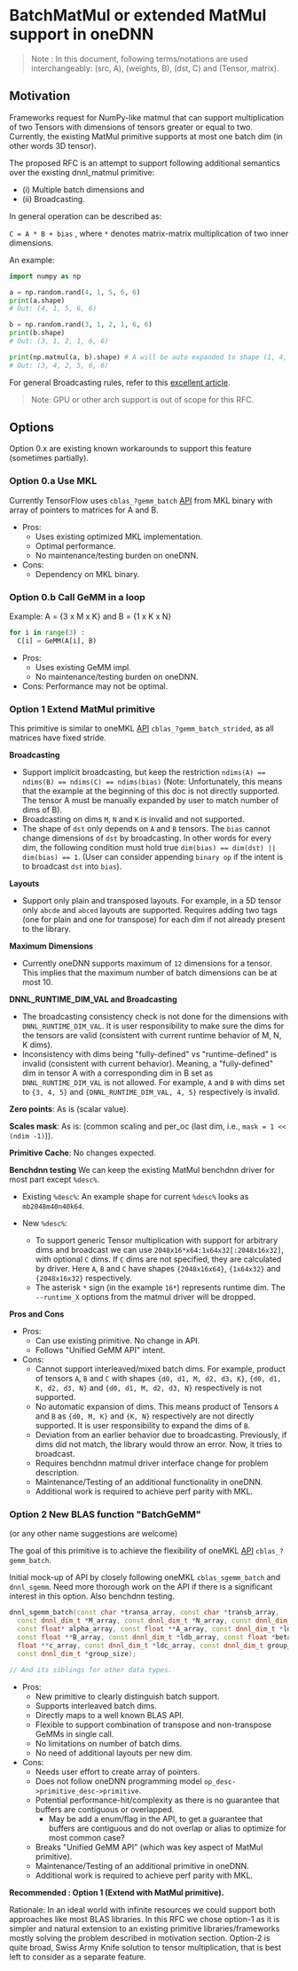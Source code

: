 # BatchMatMul or extended MatMul support in oneDNN

> Note : In this document, following terms/notations are used interchangeably:
> (src, A), (weights, B), (dst, C) and (Tensor, matrix).

## Motivation
Frameworks request for NumPy-like matmul that can support multiplication of two
Tensors with dimensions of tensors greater or equal to two. Currently, the
existing MatMul primitive supports at most one batch dim (in other words 3D
tensor).

The proposed RFC is an attempt to support following additional semantics over
the existing dnnl_matmul primitive:
  - (i) Multiple batch dimensions and
  - (ii) Broadcasting.

In general operation can be described as:

`C = A * B + bias` , where `*` denotes matrix-matrix multiplication of two inner
dimensions.

An example:
```python
import numpy as np

a = np.random.rand(4, 1, 5, 6, 6)
print(a.shape)
# Out: (4, 1, 5, 6, 6)

b = np.random.rand(3, 1, 2, 1, 6, 6)
print(b.shape)
# Out: (3, 1, 2, 1, 6, 6)

print(np.matmul(a, b).shape) # A will be auto expanded to shape (1, 4, 1, 5, 6, 6).
# Out: (3, 4, 2, 5, 6, 6)
```
For general Broadcasting rules, refer to this [excellent article](https://numpy.org/doc/1.19/user/basics.broadcasting.html).

> Note: GPU or other arch support is out of scope for this RFC.

## Options

Option 0.x are existing known workarounds to support this feature (sometimes
partially).

### Option 0.a Use MKL
Currently TensorFlow uses `cblas_?gemm_batch` [API](https://software.intel.com/content/www/us/en/develop/articles/introducing-batch-gemm-operations.html) from MKL binary with array of
pointers to matrices for A and B.

- Pros:
  - Uses existing optimized MKL implementation.
  - Optimal performance.
  - No maintenance/testing burden on oneDNN.
- Cons:
  - Dependency on MKL binary.

### Option 0.b Call GeMM in a loop
Example: A = {3 x M x K} and B = {1 x K x N}
```python
for i in range(3) :
  C[i] = GeMM(A[i], B)
```

- Pros:
  - Uses existing GeMM impl.
  - No maintenance/testing burden on oneDNN.
- Cons: Performance may not be optimal.

### Option 1 Extend MatMul primitive

This primitive is similar to oneMKL [API](https://software.intel.com/content/www/us/en/develop/documentation/mkl-developer-reference-c/top/blas-and-sparse-blas-routines/blas-like-extensions/cblas-gemm-batch-strided.html)
`cblas_?gemm_batch_strided`, as all matrices have fixed stride.

**Broadcasting**
  - Support implicit broadcasting, but keep the restriction
  `ndims(A) == ndims(B) == ndims(C) == ndims(bias)` (Note: Unfortunately, this
  means that the example at the beginning of this doc is not directly supported.
  The tensor A must be manually expanded by user to match number of dims of B).
  - Broadcasting on dims `M`, `N` and `K` is invalid and not supported.
  - The shape of `dst` only depends on `A` and `B` tensors. The `bias` cannot
  change dimensions of `dst` by broadcasting. In other words for every dim, the
  following condition must hold true `dim(bias) == dim(dst) || dim(bias) == 1`.
  (User can consider appending `binary op` if the intent is to broadcast `dst`
  into `bias`).

**Layouts**
  - Support only plain and transposed layouts. For example, in a 5D tensor only
  `abcde` and `abced` layouts are supported. Requires adding two tags (one for
  plain and one for transpose) for each dim if not already present to the
  library.

**Maximum Dimensions**
  - Currently oneDNN supports maximum of `12` dimensions for a tensor. This
  implies that the maximum number of batch dimensions can be at most 10.

**DNNL_RUNTIME_DIM_VAL and Broadcasting**
  - The broadcasting consistency check is not done for the dimensions with
  `DNNL_RUNTIME_DIM_VAL`. It is user responsibility to make sure the dims for
  the tensors are valid (consistent with current runtime behavior of M, N, K
  dims).
  - Inconsistency with dims being "fully-defined" vs "runtime-defined" is
  invalid (consistent with current behavior). Meaning, a "fully-defined" dim in
  tensor A with a corresponding dim in B set as `DNNL_RUNTIME_DIM_VAL` is not
  allowed. For example, `A` and `B` with dims set to `{3, 4, 5}` and
  `{DNNL_RUNTIME_DIM_VAL, 4, 5}` respectively is invalid.

**Zero points**: As is (scalar value).

**Scales mask**: As is: (common scaling and per_oc (last dim, i.e.,
`mask = 1 << (ndim -1)`)).

**Primitive Cache**: No changes expected.

**Benchdnn testing**
We can keep the existing MatMul benchdnn driver for most part except `%desc%`.

- Existing `%desc%`: An example shape for current `%desc%` looks as
`mb2048m40n40k64`.

- New `%desc%`:
  - To support generic Tensor multiplication with support for arbitrary dims and
  broadcast we can use `2048x16*x64:1x64x32[:2048x16x32]`, with optional `C`
  dims. If `C` dims are not specified, they are calculated by driver. Here `A`,
  `B` and `C` have shapes `{2048x16x64}`, `{1x64x32}` and `{2048x16x32}`
  respectively.
  - The asterisk `*` sign (in the example `16*`) represents runtime dim. The
  `--runtime_X` options from the matmul driver will be dropped.

**Pros and Cons**
- Pros:
  - Can use existing primitive. No change in API.
  - Follows "Unified GeMM API" intent.
- Cons:
  - Cannot support interleaved/mixed batch dims. For example, product of tensors
  `A`, `B` and `C` with shapes `{d0, d1, M, d2, d3, K}`, `{d0, d1, K, d2, d3, N}`
  and `{d0, d1, M, d2, d3, N}` respectively is not supported.
  - No automatic expansion of dims. This means product of Tensors `A` and `B` as
  `{d0, M, K}` and `{K, N}`  respectively are not directly supported. It is user
  responsibility to expand the dims of `B`.
  - Deviation from an earlier behavior due to broadcasting. Previously, if dims
  did not match, the library would throw an error. Now, it tries to broadcast.
  - Requires benchdnn matmul driver interface change for problem description.
  - Maintenance/Testing of an additional functionality in oneDNN.
  - Additional work is required to achieve perf parity with MKL.

### Option 2 New BLAS function "BatchGeMM"
(or any other name suggestions are welcome)

The goal of this primitive is to achieve the flexibility of oneMKL [API](https://software.intel.com/content/www/us/en/develop/documentation/mkl-developer-reference-c/top/blas-and-sparse-blas-routines/blas-like-extensions/cblas-gemm-batch.html) `cblas_?gemm_batch`.

Initial mock-up of API by closely following oneMKL `cblas_sgemm_batch` and
`dnnl_sgemm`. Need more thorough work on the API if there is a significant
interest in this option. Also benchdnn testing.

```C++
dnnl_sgemm_batch(const char *transa_array, const char *transb_array,
  const dnnl_dim_t *M_array, const dnnl_dim_t *N_array, const dnnl_dim_t *K_array
  const float* alpha_array, const float **A_array, const dnnl_dim_t *lda_array,
  const float **B_array, const dnnl_dim_t *ldb_array, const float *beta_array,
  float **c_array, const dnnl_dim_t *ldc_array, const dnnl_dim_t group_count,
  const dnnl_dim_t *group_size);

// And its siblings for other data types.
```

- Pros:
  - New primitive to clearly distinguish batch support.
  - Supports interleaved batch dims.
  - Directly maps to a well known BLAS API.
  - Flexible to support combination of transpose and non-transpose GeMMs in
  single call.
  - No limitations on number of batch dims.
  - No need of additional layouts per new dim.
- Cons:
  - Needs user effort to create array of pointers.
  - Does not follow oneDNN programming model `op_desc->primitive_desc->primitive`.
  - Potential performance-hit/complexity as there is no guarantee that buffers
  are contiguous or overlapped.
    - May be add a enum/flag in the API, to get a guarantee that buffers are
    contiguous and do not overlap or alias to optimize for most common case?
  - Breaks "Unified GeMM API" (which was key aspect of MatMul primitive).
  - Maintenance/Testing of an additional primitive in oneDNN.
  - Additional work is required to achieve perf parity with MKL.

**Recommended : Option 1 (Extend with MatMul primitive).**

Rationale:
In an ideal world with infinite resources we could support both approaches like
most BLAS libraries. In this RFC we chose option-1 as it is simpler and natural
extension to an existing primitive libraries/frameworks mostly solving the
problem described in motivation section. Option-2 is quite broad, Swiss Army Knife
solution to tensor multiplication, that is best left to consider as a separate
feature.
